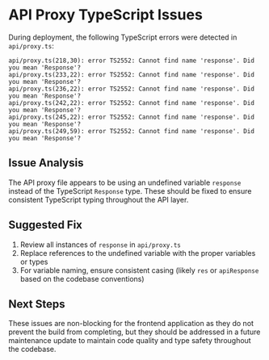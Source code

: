 # API Proxy TypeScript Issues

During deployment, the following TypeScript errors were detected in `api/proxy.ts`:

```
api/proxy.ts(218,30): error TS2552: Cannot find name 'response'. Did you mean 'Response'?
api/proxy.ts(233,22): error TS2552: Cannot find name 'response'. Did you mean 'Response'?
api/proxy.ts(236,22): error TS2552: Cannot find name 'response'. Did you mean 'Response'?
api/proxy.ts(242,22): error TS2552: Cannot find name 'response'. Did you mean 'Response'?
api/proxy.ts(245,22): error TS2552: Cannot find name 'response'. Did you mean 'Response'?
api/proxy.ts(249,59): error TS2552: Cannot find name 'response'. Did you mean 'Response'?
```

## Issue Analysis

The API proxy file appears to be using an undefined variable `response` instead of the TypeScript `Response` type. These should be fixed to ensure consistent TypeScript typing throughout the API layer.

## Suggested Fix

1. Review all instances of `response` in `api/proxy.ts`
2. Replace references to the undefined variable with the proper variables or types
3. For variable naming, ensure consistent casing (likely `res` or `apiResponse` based on the codebase conventions)

## Next Steps

These issues are non-blocking for the frontend application as they do not prevent the build from completing, but they should be addressed in a future maintenance update to maintain code quality and type safety throughout the codebase.